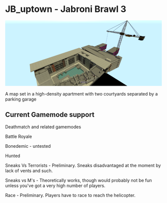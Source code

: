 # JB_uptown - Jabroni Brawl 3

![Screenshot of the map from above, taken 08/22/2024](jb_uptown.png)

A map set in a high-density apartment with two courtyards separated by a parking garage

## Current Gamemode support

Deathmatch and related gamemodes

Battle Royale

Bonedemic - untested

Hunted

Sneaks Vs Terrorists - Preliminary. Sneaks disadvantaged at the moment by lack of vents and such.

Sneaks vs M's - Theoretically works, though would probably not be fun unless you've got a very high number of players.

Race - Preliminary. Players have to race to reach the helicopter.
